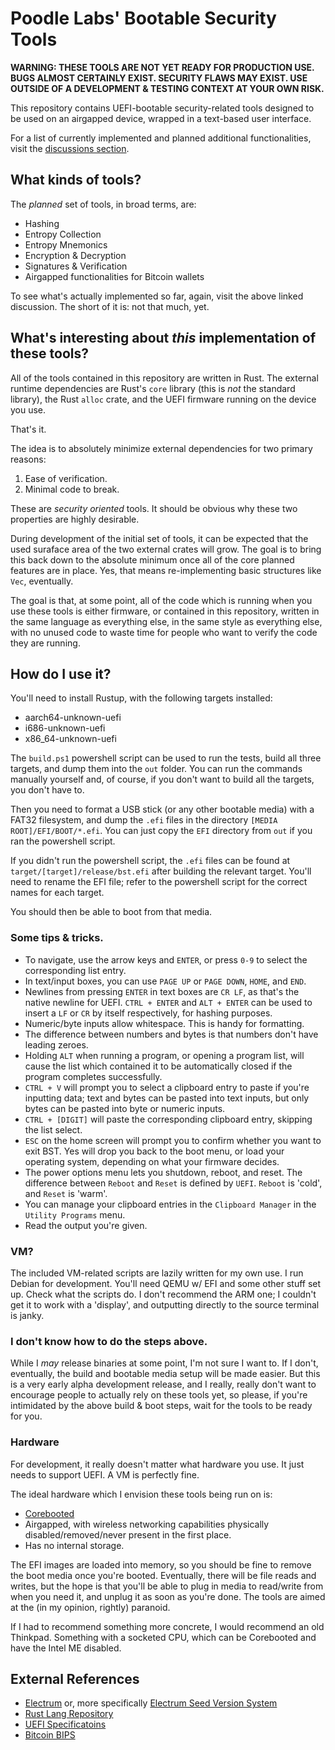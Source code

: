 # Poodle Labs' Bootable Security Tools

**WARNING: THESE TOOLS ARE NOT YET READY FOR PRODUCTION USE. BUGS ALMOST CERTAINLY EXIST. SECURITY FLAWS MAY EXIST. USE OUTSIDE OF A DEVELOPMENT & TESTING CONTEXT AT YOUR OWN RISK.**

This repository contains UEFI-bootable security-related tools designed to be used on an airgapped device, wrapped in a text-based user interface.

For a list of currently implemented and planned additional functionalities, visit the [discussions section](https://github.com/PoodleLabs/PoodleLabs.BST/discussions/2).

## What kinds of tools?

The _planned_ set of tools, in broad terms, are:
- Hashing
- Entropy Collection
- Entropy Mnemonics
- Encryption & Decryption
- Signatures & Verification
- Airgapped functionalities for Bitcoin wallets

To see what's actually implemented so far, again, visit the above linked discussion. The short of it is: not that much, yet.

## What's interesting about *this* implementation of these tools?

All of the tools contained in this repository are written in Rust. The external runtime dependencies are Rust's `core` library (this is *not* the standard library), the Rust `alloc` crate, and the UEFI firmware running on the device you use.

That's it.

The idea is to absolutely minimize external dependencies for two primary reasons:
1. Ease of verification.
2. Minimal code to break.

These are _security oriented_ tools. It should be obvious why these two properties are highly desirable.

During development of the initial set of tools, it can be expected that the used suraface area of the two external crates will grow. The goal is to bring this back down to the absolute minimum once all of the core planned features are in place. Yes, that means re-implementing basic structures like `Vec`, eventually. 

The goal is that, at some point, all of the code which is running when you use these tools is either firmware, or contained in this repository, written in the same language as everything else, in the same style as everything else, with no unused code to waste time for people who want to verify the code they are running.

## How do I use it?

You'll need to install Rustup, with the following targets installed:
- aarch64-unknown-uefi
- i686-unknown-uefi
- x86_64-unknown-uefi

The `build.ps1` powershell script can be used to run the tests, build all three targets, and dump them into the `out` folder. You can run the commands manually yourself and, of course, if you don't want to build all the targets, you don't have to.

Then you need to format a USB stick (or any other bootable media) with a FAT32 filesystem, and dump the `.efi` files in the directory `[MEDIA ROOT]/EFI/BOOT/*.efi`. You can just copy the `EFI` directory from `out` if you ran the powershell script.

If you didn't run the powershell script, the `.efi` files can be found at `target/[target]/release/bst.efi` after building the relevant target. You'll need to rename the EFI file; refer to the powershell script for the correct names for each target.

You should then be able to boot from that media.

### Some tips & tricks.

- To navigate, use the arrow keys and `ENTER`, or press `0-9` to select the corresponding list entry.
- In text/input boxes, you can use `PAGE UP` or `PAGE DOWN`, `HOME`, and `END`.
- Newlines from pressing `ENTER` in text boxes are `CR LF`, as that's the native newline for UEFI. `CTRL + ENTER` and `ALT + ENTER` can be used to insert a `LF` or `CR` by itself respectively, for hashing purposes.
- Numeric/byte inputs allow whitespace. This is handy for formatting.
- The difference between numbers and bytes is that numbers don't have leading zeroes.
- Holding `ALT` when running a program, or opening a program list, will cause the list which contained it to be automatically closed if the program completes successfully.
- `CTRL + V` will prompt you to select a clipboard entry to paste if you're inputting data; text and bytes can be pasted into text inputs, but only bytes can be pasted into byte or numeric inputs.
- `CTRL + [DIGIT]` will paste the corresponding clipboard entry, skipping the list select.
- `ESC` on the home screen will prompt you to confirm whether you want to exit BST. Yes will drop you back to the boot menu, or load your operating system, depending on what your firmware decides. 
- The power options menu lets you shutdown, reboot, and reset. The difference between `Reboot` and `Reset` is defined by `UEFI`. `Reboot` is 'cold', and `Reset` is 'warm'.
- You can manage your clipboard entries in the `Clipboard Manager` in the `Utility Programs` menu.
- Read the output you're given.

### VM?

The included VM-related scripts are lazily written for my own use. I run Debian for development. You'll need QEMU w/ EFI and some other stuff set up. Check what the scripts do. I don't recommend the ARM one; I couldn't get it to work with a 'display', and outputting directly to the source terminal is janky.

### I don't know how to do the steps above.

While I _may_ release binaries at some point, I'm not sure I want to. If I don't, eventually, the build and bootable media setup will be made easier. But this is a very early alpha development release, and I really, really don't want to encourage people to actually rely on these tools yet, so please, if you're intimidated by the above build & boot steps, wait for the tools to be ready for you.

### Hardware
For development, it really doesn't matter what hardware you use. It just needs to support UEFI. A VM is perfectly fine.

The ideal hardware which I envision these tools being run on is:
- [Corebooted](https://github.com/coreboot/coreboot)
- Airgapped, with wireless networking capabilities physically disabled/removed/never present in the first place.
- Has no internal storage.

The EFI images are loaded into memory, so you should be fine to remove the boot media once you're booted. Eventually, there will be file reads and writes, but the hope is that you'll be able to plug in media to read/write from when you need it, and unplug it as soon as you're done. The tools are aimed at the (in my opinion, rightly) paranoid.

If I had to recommend something more concrete, I would recommend an old Thinkpad. Something with a socketed CPU, which can be Corebooted and have the Intel ME disabled.

## External References
- [Electrum](https://github.com/spesmilo/electrum) or, more specifically [Electrum Seed Version System](https://electrum.readthedocs.io/en/latest/seedphrase.html)
- [Rust Lang Repository](https://github.com/rust-lang/rust/)
- [UEFI Specificatoins](https://uefi.org/specifications)
- [Bitcoin BIPS](https://github.com/bitcoin/bips)
